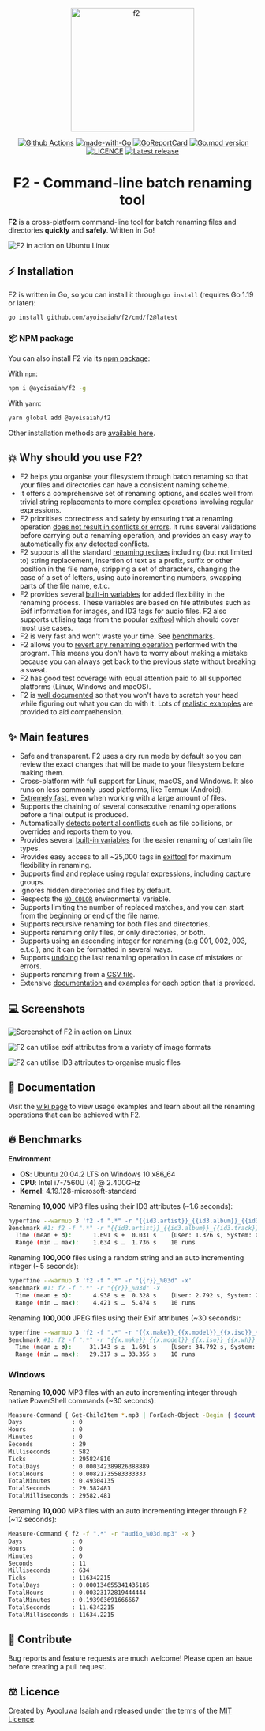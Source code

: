 <p align="center">
   <img src="https://ik.imagekit.io/turnupdev/f2_logo_02eDMiVt7.png" width="250" height="250" alt="f2">
</p>

<p align="center">
   <a href="http://makeapullrequest.com"><img src="https://img.shields.io/badge/PRs-welcome-brightgreen.svg?style=flat" alt=""></a>
   <a href="https://github.com/ayoisaiah/F2/actions"><img src="https://github.com/ayoisaiah/F2/actions/workflows/test.yml/badge.svg" alt="Github Actions"></a>
   <a href="https://golang.org"><img src="https://img.shields.io/badge/Made%20with-Go-1f425f.svg" alt="made-with-Go"></a>
   <a href="https://goreportcard.com/report/github.com/ayoisaiah/f2"><img src="https://goreportcard.com/badge/github.com/ayoisaiah/f2" alt="GoReportCard"></a>
   <a href="https://github.com/ayoisaiah/f2"><img src="https://img.shields.io/github/go-mod/go-version/ayoisaiah/f2.svg" alt="Go.mod version"></a>
   <a href="https://github.com/ayoisaiah/f2/blob/master/LICENCE"><img src="https://img.shields.io/github/license/ayoisaiah/f2.svg" alt="LICENCE"></a>
   <a href="https://github.com/ayoisaiah/f2/releases/"><img src="https://img.shields.io/github/release/ayoisaiah/f2.svg" alt="Latest release"></a>
</p>

<h1 align="center">F2 - Command-line batch renaming tool</h1>

**F2** is a cross-platform command-line tool for batch renaming files and
directories **quickly** and **safely**. Written in Go!

<img src="https://ik.imagekit.io/turnupdev/f2-demo_tnCZlpBrkhX.gif?tr:q-100" alt="F2 in action on Ubuntu Linux">

## ⚡ Installation

F2 is written in Go, so you can install it through `go install` (requires Go
1.19 or later):

```bash
go install github.com/ayoisaiah/f2/cmd/f2@latest
```

### 📦 NPM package

You can also install F2 via its
[npm package](https://www.npmjs.com/package/@ayoisaiah/f2):

With `npm`:

```bash
npm i @ayoisaiah/f2 -g
```

With `yarn`:

```bash
yarn global add @ayoisaiah/f2
```

Other installation methods are
[available here](https://github.com/ayoisaiah/f2/wiki/Installation/).

## 💥 Why should you use F2?

- F2 helps you organise your filesystem through batch renaming so that your
  files and directories can have a consistent naming scheme.
- It offers a comprehensive set of renaming options, and scales well from
  trivial string replacements to more complex operations involving regular
  expressions.
- F2 prioritises correctness and safety by ensuring that a renaming operation
  [does not result in conflicts or errors](https://github.com/ayoisaiah/f2/wiki/Resolving-renaming-conflicts).
  It runs several validations before carrying out a renaming operation, and
  provides an easy way to automatically
  [fix any detected conflicts](https://github.com/ayoisaiah/f2/wiki/Resolving-renaming-conflicts#fixing-conflicts-automatically).
- F2 supports all the standard
  [renaming recipes](https://github.com/ayoisaiah/f2/wiki/F2-tutorial) including
  (but not limited to) string replacement, insertion of text as a prefix, suffix
  or other position in the file name, stripping a set of characters, changing
  the case of a set of letters, using auto incrementing numbers, swapping parts
  of the file name, e.t.c.
- F2 provides several
  [built-in variables](https://github.com/ayoisaiah/f2/wiki/Built-in-variables)
  for added flexibility in the renaming process. These variables are based on
  file attributes such as Exif information for images, and ID3 tags for audio
  files. F2 also supports utilising tags from the popular
  [exiftool](https://github.com/ayoisaiah/f2/wiki/Built-in-variables#3-exif-variables)
  which should cover most use cases.
- F2 is very fast and won't waste your time. See [benchmarks](#-benchmarks).
- F2 allows you to
  [revert any renaming operation](https://github.com/ayoisaiah/f2/wiki/Undoing-renaming-mistakes)
  performed with the program. This means you don't have to worry about making a
  mistake because you can always get back to the previous state without breaking
  a sweat.
- F2 has good test coverage with equal attention paid to all supported platforms
  (Linux, Windows and macOS).
- F2 is [well documented](https://github.com/ayoisaiah/f2/wiki) so that you
  won't have to scratch your head while figuring out what you can do with it.
  Lots of
  [realistic examples](https://github.com/ayoisaiah/f2/wiki/Real-world-examples)
  are provided to aid comprehension.

## ✨ Main features

- Safe and transparent. F2 uses a dry run mode by default so you can review the
  exact changes that will be made to your filesystem before making them.
- Cross-platform with full support for Linux, macOS, and Windows. It also runs
  on less commonly-used platforms, like Termux (Android).
- [Extremely fast](#-benchmarks), even when working with a large amount of files.
- Supports the chaining of several consecutive renaming operations before a
  final output is produced.
- Automatically
  [detects potential conflicts](https://github.com/ayoisaiah/f2/wiki/Resolving-renaming-conflicts)
  such as file collisions, or overrides and reports them to you.
- Provides several
  [built-in variables](https://github.com/ayoisaiah/f2/wiki/Built-in-variables)
  for the easier renaming of certain file types.
- Provides easy access to all ~25,000 tags in
  [exiftool](https://github.com/ayoisaiah/f2/wiki/Built-in-variables#3-exif-variables)
  for maximum flexibility in renaming.
- Supports find and replace using
  [regular expressions](https://github.com/ayoisaiah/f2/wiki/Regular-expressions),
  including capture groups.
- Ignores hidden directories and files by default.
- Respects the [`NO_COLOR`](https://no-color.org/) environmental variable.
- Supports limiting the number of replaced matches, and you can start from the
  beginning or end of the file name.
- Supports recursive renaming for both files and directories.
- Supports renaming only files, or only directories, or both.
- Supports using an ascending integer for renaming (e.g 001, 002, 003, e.t.c.),
  and it can be formatted in several ways.
- Supports
  [undoing](https://github.com/ayoisaiah/f2/wiki/Undoing-renaming-mistakes) the
  last renaming operation in case of mistakes or errors.
- Supports renaming from a
  [CSV file](https://github.com/ayoisaiah/f2/wiki/Renaming-from-a-CSV-file).
- Extensive [documentation](https://github.com/ayoisaiah/f2/wiki) and examples
  for each option that is provided.

## 💻 Screenshots

![Screenshot of F2 in action on Linux](https://ik.imagekit.io/turnupdev/f2_EsdXrHHKt.png?tr:q-100)

![F2 can utilise exif attributes from a variety of image formats](https://ik.imagekit.io/turnupdev/f2-exif-example_Xn_Ko8ait.png?tr:q-100)

![F2 can utilise ID3 attributes to organise music files](https://ik.imagekit.io/turnupdev/f2-id3-example_Esb--IK6A.png?tr:q-100)

## 📃 Documentation

Visit the [wiki page](https://github.com/ayoisaiah/f2/wiki) to view usage
examples and learn about all the renaming operations that can be achieved with
F2.

## 🔥 Benchmarks

**Environment**

- **OS**: Ubuntu 20.04.2 LTS on Windows 10 x86_64
- **CPU**: Intel i7-7560U (4) @ 2.400GHz
- **Kernel**: 4.19.128-microsoft-standard

Renaming **10,000** MP3 files using their ID3 attributes (~1.6 seconds):

```bash
hyperfine --warmup 3 'f2 -f ".*" -r "{{id3.artist}}_{{id3.album}}_{{id3.track}}_{{r} }.mp3" -x'
Benchmark #1: f2 -f ".*" -r "{{id3.artist}}_{{id3.album}}_{{id3.track}}_{{r}}.mp3" -x
  Time (mean ± σ):      1.691 s ±  0.031 s    [User: 1.326 s, System: 0.744 s]
  Range (min … max):    1.634 s …  1.736 s    10 runs
```

Renaming **100,000** files using a random string and an auto incrementing
integer (~5 seconds):

```bash
hyperfine --warmup 3 'f2 -f ".*" -r "{{r}}_%03d" -x'
Benchmark #1: f2 -f ".*" -r "{{r}}_%03d" -x
  Time (mean ± σ):      4.938 s ±  0.328 s    [User: 2.792 s, System: 2.770 s]
  Range (min … max):    4.421 s …  5.474 s    10 runs
```

Renaming **100,000** JPEG files using their Exif attributes (~30 seconds):

```bash
hyperfine --warmup 3 'f2 -f ".*" -r "{{x.make}}_{{x.model}}_{{x.iso}}_{{x.wh}}_{{r}}_%03d.jpg" -x'
Benchmark #1: f2 -f ".*" -r "{{x.make}}_{{x.model}}_{{x.iso}}_{{x.wh}}_{{r}}_%03d.jpg" -x
  Time (mean ± σ):     31.143 s ±  1.691 s    [User: 34.792 s, System: 4.779 s]
  Range (min … max):   29.317 s … 33.355 s    10 runs
```

### Windows

Renaming **10,000** MP3 files with an auto incrementing integer through native
PowerShell commands (~30 seconds):

```bash
Measure-Command { Get-ChildItem *.mp3 | ForEach-Object -Begin { $count = 1 } -Process { Rename-Item $_ -NewName "music_$count.mp3"; $count++ } }
Days              : 0
Hours             : 0
Minutes           : 0
Seconds           : 29
Milliseconds      : 582
Ticks             : 295824810
TotalDays         : 0.000342389826388889
TotalHours        : 0.00821735583333333
TotalMinutes      : 0.49304135
TotalSeconds      : 29.582481
TotalMilliseconds : 29582.481
```

Renaming **10,000** MP3 files with an auto incrementing integer through F2 (~12
seconds):

```bash
Measure-Command { f2 -f ".*" -r "audio_%03d.mp3" -x }
Days              : 0
Hours             : 0
Minutes           : 0
Seconds           : 11
Milliseconds      : 634
Ticks             : 116342215
TotalDays         : 0.000134655341435185
TotalHours        : 0.00323172819444444
TotalMinutes      : 0.193903691666667
TotalSeconds      : 11.6342215
TotalMilliseconds : 11634.2215
```

## 🤝 Contribute

Bug reports and feature requests are much welcome! Please open an issue before
creating a pull request.

## ⚖ Licence

Created by Ayooluwa Isaiah and released under the terms of the
[MIT Licence](http://opensource.org/licenses/MIT).
